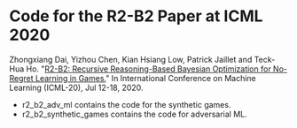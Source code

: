 # Code for the R2-B2 Paper at ICML 2020

Zhongxiang Dai, Yizhou Chen, Kian Hsiang Low, Patrick Jaillet and Teck-Hua Ho. "[R2-B2: Recursive Reasoning-Based Bayesian Optimization for No-Regret Learning in Games.](https://arxiv.org/abs/2006.16679)" In International Conference on Machine Learning (ICML-20), Jul 12-18, 2020.

* r2_b2_adv_ml contains the code for the synthetic games.
* r2_b2_synthetic_games contains the code for adversarial ML.
